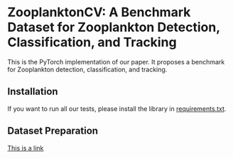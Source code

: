 # ZooplanktonCV: A Benchmark Dataset for Zooplankton Detection, Classification, and Tracking
This is the PyTorch implementation of our paper. It proposes a benchmark for Zooplankton detection, classification, and tracking.

## Installation
If you want to run all our tests, please install the library in [requirements.txt](https://github.com/lfk118/ZooplanktonCV/blob/main/requirements.txt). 
## Dataset Preparation
[This is a link]()
